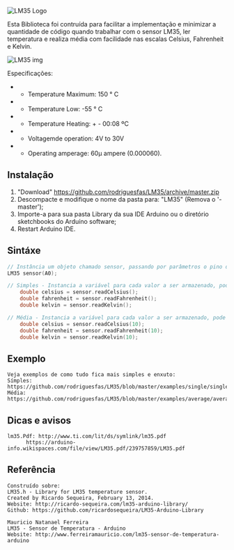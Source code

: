 ![LM35 Logo](https://github.com/rodriguesfas/LM35/blob/master/extras/logo.png)

Esta Biblioteca foi contruída para facilitar a implementação e minimizar a quantidade de código quando trabalhar com o sensor LM35, ler temperatura e realiza média com facilidade nas escalas Celsius, Fahrenheit e Kelvin.

![LM35 img](https://github.com/rodriguesfas/LM35/blob/master/extras/fritzing.png)

Especificações:
 * - Temperature Maximum: 150 ° C
 * - Temperature Low: -55 ° C
 * - Temperature Heating: + - 00:08 ºC
 * - Voltagemde operation: 4V to 30V
 * - Operating amperage: 60μ ampere (0.000060).

## Instalação

1. "Download" https://github.com/rodriguesfas/LM35/archive/master.zip
2. Descompacte e modifique o nome da pasta para: "LM35" (Remova o '-master');
3. Importe-a para sua pasta Library da sua IDE Arduino ou o diretório sketchbooks do Arduíno software;
4. Restart Arduino IDE.

## Sintáxe
```c++
// Instância um objeto chamado sensor, passando por parâmetros o pino de conexão onde esta ligado o sensor no Arduíno.
LM35 sensor(A0);
```

```c++
// Simples - Instancia a variável para cada valor a ser armazenado, pode ser do típo int ou double, que recebe o objecto sensor, que irá chamar o método que ler o sensor em uma certa escala correspondente.
	double celsius = sensor.readCelsius();
	double fahrenheit = sensor.readFahrenheit();
	double kelvin = sensor.readKelvin();

// Média - Instancia a variável para cada valor a ser armazenado, pode ser do típo int ou double, que recebe o objecto sensor, que irá chamar o método que ler o sensor em uma certa escala correspondente, pasando por parâmetro no método o valor n, equivalente ao numero de amostras que pretende recolher, para realizar uma média da temperatura.
	double celsius = sensor.readCelsius(10);
	double fahrenheit = sensor.readFahrenheit(10);
	double kelvin = sensor.readKelvin(10);
```

## Exemplo
	Veja exemplos de como tudo fica mais simples e enxuto:
	Símples: https://github.com/rodriguesfas/LM35/blob/master/examples/single/single.ino
	Média: https://github.com/rodriguesfas/LM35/blob/master/examples/average/average.ino

## Dicas e avisos
	lm35.Pdf: http://www.ti.com/lit/ds/symlink/lm35.pdf
		  https://arduino-info.wikispaces.com/file/view/LM35.pdf/239757859/LM35.pdf

## Referência
	Construído sobre:
 	LM35.h - Library for LM35 temperature sensor.
 	Created by Ricardo Sequeira, February 13, 2014.
 	Website: http://ricardo-sequeira.com/lm35-arduino-library/
 	Github: https://github.com/ricardosequeira/LM35-Arduino-Library

 	Mauricio Natanael Ferreira
 	LM35 - Sensor de Temperatura - Arduino
 	Website: http://www.ferreiramauricio.com/lm35-sensor-de-temperatura-arduino
